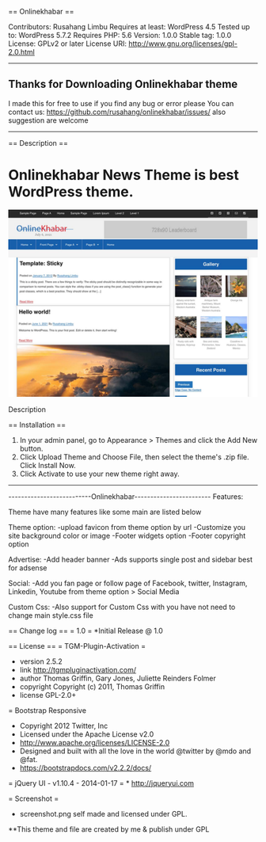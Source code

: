 == Onlinekhabar ==

Contributors: Rusahang Limbu
Requires at least:  WordPress 4.5
Tested up to:       WordPress 5.7.2
Requires PHP:       5.6
Version:            1.0.0
Stable tag:         1.0.0
License: GPLv2 or later
License URI: http://www.gnu.org/licenses/gpl-2.0.html

--------------------------------------------------------
Thanks for Downloading Onlinekhabar theme
--------------------------------------------------------
I made this for free to use if you find any bug or error please
You can contact us: https://github.com/rusahang/onlinekhabar/issues/
also suggestion are welcome


--------------------------------------------------------
== Description ==

# Onlinekhabar News Theme is best WordPress theme.

!["Onlinekhabar News Theme is best WordPress theme."](https://github.com/rusahang/onlinekhabar/blob/main/screenshot/onlinekhabar-front.jpg "Onlinekhabar News Theme is best WordPress theme.")

Description

== Installation ==

1. In your admin panel, go to Appearance > Themes and click the Add New button.
2. Click Upload Theme and Choose File, then select the theme's .zip file. Click Install Now.
3. Click Activate to use your new theme right away.
--------------------------------------------------------

--------------------------Onlinekhabar------------------------
Features:

Theme have many features like some main are listed below

Theme option:
-upload favicon from theme option by url
-Customize you site background color or image
-Footer widgets option
-Footer copyright option

Advertise:
-Add header banner
-Ads supports single post and sidebar best for adsense

Social:
-Add you fan page or follow page of Facebook, twitter, Instagram, Linkedin, Youtube from theme option > Social Media

Custom Css:
-Also support for Custom Css with you have not need to change main style.css file

== Change log ==
= 1.0 =
*Initial Release @ 1.0


== License ==
= TGM-Plugin-Activation =
 * version   2.5.2
 * link      http://tgmpluginactivation.com/
 * author    Thomas Griffin, Gary Jones, Juliette Reinders Folmer
 * copyright Copyright (c) 2011, Thomas Griffin
 * license   GPL-2.0+

= Bootstrap Responsive
 * Copyright 2012 Twitter, Inc
 * Licensed under the Apache License v2.0
 * http://www.apache.org/licenses/LICENSE-2.0
 * Designed and built with all the love in the world @twitter by @mdo and @fat.
 * https://bootstrapdocs.com/v2.2.2/docs/

= jQuery UI - v1.10.4 - 2014-01-17 =
	* http://jqueryui.com

 = Screenshot =

* screenshot.png self made and licensed under GPL.

**This theme and file are created by me & publish under GPL

